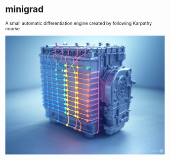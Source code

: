 # minigrad
A small automatic differentiation engine created by following Karpathy course

<img src="autograd.jpeg">
